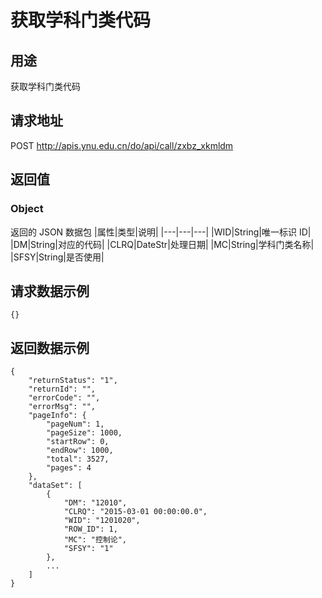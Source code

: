 # 获取学科门类代码

## 用途

获取学科门类代码

## 请求地址

POST http://apis.ynu.edu.cn/do/api/call/zxbz_xkmldm

## 返回值

### Object

返回的 JSON 数据包
|属性|类型|说明|
|---|---|---|
|WID|String|唯一标识 ID|
|DM|String|对应的代码|
|CLRQ|DateStr|处理日期|
|MC|String|学科门类名称|
|SFSY|String|是否使用|

## 请求数据示例

```
{}
```

## 返回数据示例

```
{
    "returnStatus": "1",
    "returnId": "",
    "errorCode": "",
    "errorMsg": "",
    "pageInfo": {
        "pageNum": 1,
        "pageSize": 1000,
        "startRow": 0,
        "endRow": 1000,
        "total": 3527,
        "pages": 4
    },
    "dataSet": [
        {
            "DM": "12010",
            "CLRQ": "2015-03-01 00:00:00.0",
            "WID": "1201020",
            "ROW_ID": 1,
            "MC": "控制论",
            "SFSY": "1"
        },
        ...
    ]
}
```

